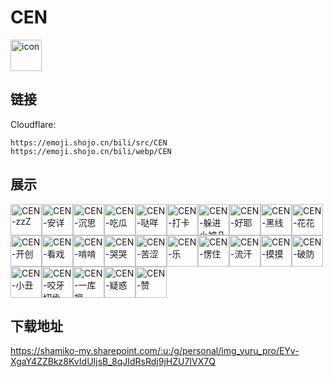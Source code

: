 # CEN
<img src="https://emoji.shojo.cn/bili/src/CEN/icon.png" width="50" height="50" alt="icon">

## 链接
Cloudflare:
```
https://emoji.shojo.cn/bili/src/CEN
https://emoji.shojo.cn/bili/webp/CEN
```
## 展示
<img src="https://emoji.shojo.cn/bili/src/CEN/CEN-zzZ.png" width="50" height="50" alt="CEN-zzZ"><img src="https://emoji.shojo.cn/bili/src/CEN/CEN-安详.png" width="50" height="50" alt="CEN-安详"><img src="https://emoji.shojo.cn/bili/src/CEN/CEN-沉思.png" width="50" height="50" alt="CEN-沉思"><img src="https://emoji.shojo.cn/bili/src/CEN/CEN-吃瓜.png" width="50" height="50" alt="CEN-吃瓜"><img src="https://emoji.shojo.cn/bili/src/CEN/CEN-哒咩.png" width="50" height="50" alt="CEN-哒咩"><img src="https://emoji.shojo.cn/bili/src/CEN/CEN-打卡.png" width="50" height="50" alt="CEN-打卡"><img src="https://emoji.shojo.cn/bili/src/CEN/CEN-躲进小被几.png" width="50" height="50" alt="CEN-躲进小被几"><img src="https://emoji.shojo.cn/bili/src/CEN/CEN-好耶.png" width="50" height="50" alt="CEN-好耶"><img src="https://emoji.shojo.cn/bili/src/CEN/CEN-黑线.png" width="50" height="50" alt="CEN-黑线"><img src="https://emoji.shojo.cn/bili/src/CEN/CEN-花花.png" width="50" height="50" alt="CEN-花花"><img src="https://emoji.shojo.cn/bili/src/CEN/CEN-开创.png" width="50" height="50" alt="CEN-开创"><img src="https://emoji.shojo.cn/bili/src/CEN/CEN-看戏.png" width="50" height="50" alt="CEN-看戏"><img src="https://emoji.shojo.cn/bili/src/CEN/CEN-啃啃.png" width="50" height="50" alt="CEN-啃啃"><img src="https://emoji.shojo.cn/bili/src/CEN/CEN-哭哭.png" width="50" height="50" alt="CEN-哭哭"><img src="https://emoji.shojo.cn/bili/src/CEN/CEN-苦涩.png" width="50" height="50" alt="CEN-苦涩"><img src="https://emoji.shojo.cn/bili/src/CEN/CEN-乐.png" width="50" height="50" alt="CEN-乐"><img src="https://emoji.shojo.cn/bili/src/CEN/CEN-愣住.png" width="50" height="50" alt="CEN-愣住"><img src="https://emoji.shojo.cn/bili/src/CEN/CEN-流汗.png" width="50" height="50" alt="CEN-流汗"><img src="https://emoji.shojo.cn/bili/src/CEN/CEN-摸摸.png" width="50" height="50" alt="CEN-摸摸"><img src="https://emoji.shojo.cn/bili/src/CEN/CEN-破防.png" width="50" height="50" alt="CEN-破防"><img src="https://emoji.shojo.cn/bili/src/CEN/CEN-小丑.png" width="50" height="50" alt="CEN-小丑"><img src="https://emoji.shojo.cn/bili/src/CEN/CEN-咬牙切齿.png" width="50" height="50" alt="CEN-咬牙切齿"><img src="https://emoji.shojo.cn/bili/src/CEN/CEN-一库搜.png" width="50" height="50" alt="CEN-一库搜"><img src="https://emoji.shojo.cn/bili/src/CEN/CEN-疑惑.png" width="50" height="50" alt="CEN-疑惑"><img src="https://emoji.shojo.cn/bili/src/CEN/CEN-赞.png" width="50" height="50" alt="CEN-赞">

## 下载地址

https://shamiko-my.sharepoint.com/:u:/g/personal/img_yuru_pro/EYv-XgaY4ZZBkz8KvIdUIjsB_8qJIdRsRdj9jHZU7IVX7Q